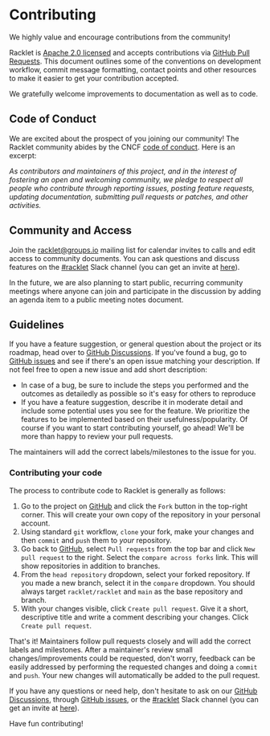 # Contributing

We highly value and encourage contributions from the community!

Racklet is [Apache 2.0 licensed](LICENSE) and accepts contributions via [GitHub Pull Requests](https://github.com/racklet/racklet/pulls). This document outlines some of the conventions on development workflow, commit message formatting, contact points and other resources to make it easier to get your contribution accepted.

We gratefully welcome improvements to documentation as well as to code.

## Code of Conduct

We are excited about the prospect of you joining our community! The Racklet community abides by the CNCF [code of conduct](CODE_OF_CONDUCT.md). Here is an excerpt:

_As contributors and maintainers of this project, and in the interest of fostering an open and welcoming community, we pledge to respect all people who contribute through reporting issues, posting feature requests, updating documentation, submitting pull requests or patches, and other activities._

## Community and Access

Join the [racklet@groups.io](https://groups.io/g/racklet) mailing list for calendar invites to calls and edit access to community documents.
You can ask questions and discuss features on the [#racklet](https://osfw.slack.com/messages/racklet/) Slack channel (you can get an invite at [here](https://slack.osfw.dev/)).

In the future, we are also planning to start public, recurring community meetings where anyone can join and
participate in the discussion by adding an agenda item to a public meeting notes document.

## Guidelines

If you have a feature suggestion, or general question about the project or its roadmap, head over to [GitHub Discussions](https://github.com/racklet/racklet/discussions). If you've found a bug, go to [GitHub issues](https://github.com/racklet/racklet/issues) and see if there's an open issue matching your description. If not feel free to open a new issue and add short description:

- In case of a bug, be sure to include the steps you performed and the outcomes as detailedly as possible so it's easy for others to reproduce
- If you have a feature suggestion, describe it in moderate detail and include some potential uses you see for the feature.
   We prioritize the features to be implemented based on their usefulness/popularity. Of course if you want to start contributing yourself, go ahead! We'll be more than happy to review your pull requests.

The maintainers will add the correct labels/milestones to the issue for you.

### Contributing your code

The process to contribute code to Racklet is generally as follows:

1. Go to the project on [GitHub](https://github.com/racklet/racklet) and click the `Fork` button in the top-right corner. This will create your own copy of the repository in your personal account.
2. Using standard `git` workflow, `clone` your fork, make your changes and then `commit` and `push` them to _your_ repository.
3. Go back to [GitHub](https://github.com/racklet/racklet), select `Pull requests` from the top bar and click
   `New pull request` to the right. Select the `compare across forks` link. This will show repositories in addition to branches.
4. From the `head repository` dropdown, select your forked repository. If you made a new branch, select it in the `compare` dropdown.
   You should always target `racklet/racklet` and `main` as the base repository and branch.
5. With your changes visible, click `Create pull request`. Give it a short, descriptive title and write a comment describing your changes.
   Click `Create pull request`.

That's it! Maintainers follow pull requests closely and will add the correct labels and milestones.
After a maintainer's review small changes/improvements could be requested, don't worry, feedback can
be easily addressed by performing the requested changes and doing a `commit` and `push`. Your new
changes will automatically be added to the pull request.

If you have any questions or need help, don't hesitate to ask on our [GitHub Discussions](https://github.com/racklet/racklet/discussions), through [GitHub issues](https://github.com/racklet/racklet/issues),
or the [#racklet](https://osfw.slack.com/messages/racklet/) Slack channel (you can get an invite at [here](https://slack.osfw.dev/)).

Have fun contributing!
